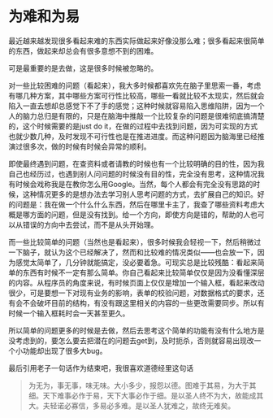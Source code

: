 # 为难和为易

最近越来越发现很多看起来难的东西实际做起来好像没那么难；很多看起来很简单的东西，做起来却总会有很多意想不到的困难。

可是最重要的是去做，这是很多时候被忽略的。

对一些比较困难的问题（看起来），我大多时候都喜欢先在脑子里思索一番，考虑有哪几种方案，其中哪些方案可行性比较高，哪些一看就比较不太现实，然后就会陷入一直去想却总感觉下不了手的感觉；这种时候就容易陷入思维陷阱，因为一个人的脑力总归是有限的，只是在脑海中推敲一个比较复杂的问题是很难彻底搞清楚的，这个时候需要的是just do it，在做的过程中去找到问题，因为可实现的方式也就少数几种，及时发现不可行性也是在推进进度。而这种问题因为脑海里已经推演过很多次，做的时候有时候会异常的顺利。

即使最终遇到问题，在查资料或者请教的时候也有一个比较明确的目的性，因为我自己也经历过，也遇到别人问问题的时候没有目的性，完全没有思考，这种情况我有时候会戏称我是在教你怎么用Google。当然，每个人都会有完全没有思路的时候，这种情况更多的是想办法去学习别人思考问题的方式，去扩展自己的知识。好的问题是：我在做一个什么什么东西，然后在哪里卡主了，我查了哪些资料考虑大概是哪方面的问题，但是没有找到。给一个方向，即使方向是错的，帮助的人也可以从错误的方向中去尝试，而不是从头开始理。

而一些比较简单的问题（当然也是看起来），很多时候我会轻视一下，然后稍微过一下脑子，就认为这个已经解决了，然而和比较难的情况类似——也会放一下，因为感觉太简单了，几分钟就能搞定，没必要着急。可现实总是比较残酷：看起来简单的东西有时候不一定有那么简单。你自己看起来比较简单仅仅是因为没看懂深层的内容。从程序员的角度来说，有时候页面上仅仅是增加一个输入框，看起来改动很少，可是要想一下对现有业务的影响，表单的校验问题，对数据格式的要求，还有会不会破坏目前的结构，有没有跟这里相关的内容的一些更改需要同步。所以有时候一个输入框耗时会一天甚至更久。

所以简单的问题更多的时候是去做，然后去思考这个简单的功能有没有什么地方是没考虑到的，要怎么要去把潜在的问题去get到，及时扼杀，否则就容易出现改一个小功能却出现了很多大bug。

最后引用老子一句话作为结束吧，我很喜欢道德经里这句话

> 为无为，事无事，味无味。大小多少，报怨以德。图难于其易，为大于其细。天下难事必作于易，天下大事必作于细。是以圣人终不为大，故能成其大。夫轻诺必寡信，多易必多难。是以圣人犹难之，故终无难矣。
